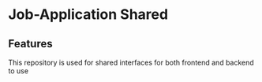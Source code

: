 # Job-Application Shared
## Features 
This repository is used for shared interfaces for both frontend and backend to use